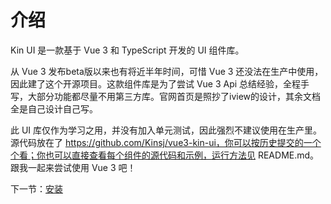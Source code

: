 # 介绍

Kin UI 是一款基于 Vue 3 和 TypeScript 开发的 UI 组件库。

从 Vue 3 发布beta版以来也有将近半年时间，可惜 Vue 3 还没法在生产中使用，因此建了这个开源项目。这款组件库是为了尝试 Vue 3 Api 总结经验，全程手写，大部分功能都尽量不用第三方库。官网首页是照抄了iview的设计，其余文档全是自己设计自己写。

此 UI 库仅作为学习之用，并没有加入单元测试，因此强烈不建议使用在生产里。源代码放在了 https://github.com/Kinsj/vue3-kin-ui，你可以按历史提交的一个个看；你也可以直接查看每个组件的源代码和示例，运行方法见 README.md。跟我一起来尝试使用 Vue 3 吧！

下一节：[安装](#/doc/install)